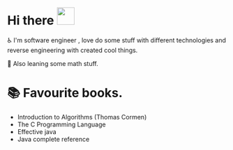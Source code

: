 # Hi there <img src="https://media.tenor.com/images/fbe87eaae3021042c02739d0634306f2/tenor.gif" width = "40px" height="40px" />

:wheelchair: I'm software engineer , love do some stuff with different technologies and reverse engineering with created cool things. 

:book: Also leaning some math stuff.

# :books: Favourite books.

* Introduction to Algorithms (Thomas Cormen)
* The C Programming Language
* Effective java
* Java complete reference
